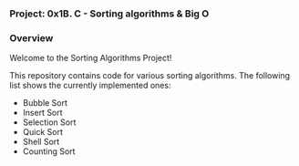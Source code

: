 ### <strong>Project</strong>: 0x1B. C - Sorting algorithms & Big O
### Overview

Welcome to the Sorting Algorithms Project!

This repository contains code for various sorting algorithms. The following list shows the currently implemented ones:
- Bubble Sort
- Insert Sort
- Selection Sort
- Quick Sort
- Shell Sort
- Counting Sort